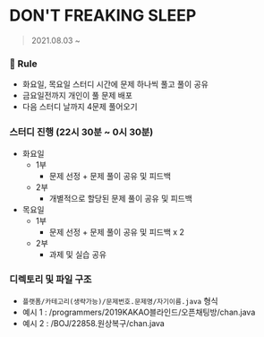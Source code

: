 # DON'T FREAKING SLEEP
> 2021.08.03 ~
### :pencil: Rule  
- 화요일, 목요일 스터디 시간에 문제 하나씩 풀고 풀이 공유
- 금요일전까지 개인이 풀 문제 배포
- 다음 스터디 날까지 4문제 풀어오기 

### 스터디 진행 (22시 30분 ~ 0시 30분)
- 화요일 
    - 1부
        - 문제 선정 + 문제 풀이 공유 및 피드백
    - 2부
        - 개별적으로 할당된 문제 풀이 공유 및 피드백 
- 목요일 
    - 1부
        - 문제 선정 +  문제 풀이 공유 및 피드백 x 2
    - 2부
        - 과제 및 실습 공유

### 디렉토리 및 파일 구조
- `플랫폼/카테고리(생략가능)/문제번호.문제명/자기이름.java` 형식
- 예시 1 : /programmers/2019KAKAO블라인드/오픈채팅방/chan.java
- 예시 2 : /BOJ/22858.원상복구/chan.java
